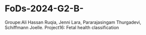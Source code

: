 # FoDs-2024-G2-B-
Groupe:Ali Hassan Ruqia, Jenni Lara, Pararajasingam Thurgadevi, Schiffmann Joelle. Project16:  Fetal health classification
